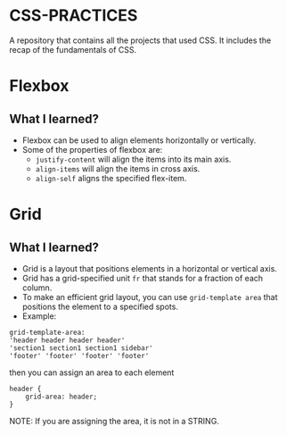 # CSS-PRACTICES
A repository that contains all the projects that used CSS. It includes the recap of the fundamentals of CSS.

# Flexbox

## What I learned?
- Flexbox can be used to align elements horizontally or vertically.
- Some of the properties of flexbox are:
  - `justify-content`
  will align the items into its main axis. 
  - `align-items` will align the items in cross axis.
  - `align-self` aligns the specified flex-item.


# Grid

## What I learned?

- Grid is a layout that positions elements in a horizontal or vertical axis.
- Grid has a grid-specified unit `fr` that stands for a fraction of each column.
- To make an efficient grid layout, you can use `grid-template area` that positions  the element to a specified spots.
- Example: 

```
grid-template-area: 
'header header header header'
'section1 section1 section1 sidebar'
'footer' 'footer' 'footer' 'footer'
```

then you can assign an area to each element

```
header {
    grid-area: header; 
}
```

NOTE: If you are assigning the area, it is not in a STRING.

